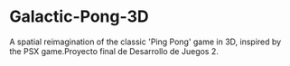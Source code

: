 # Galactic-Pong-3D
A spatial reimagination of the classic 'Ping Pong' game in 3D, inspired by the PSX game.Proyecto final de Desarrollo de Juegos 2.
